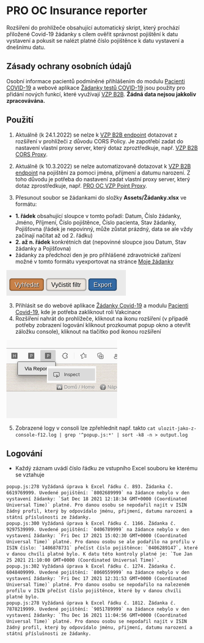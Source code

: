 # PRO OC Insurance reporter

Rozšíření do prohlížeče obsahující automatický skript, který prochází přiložené Covid-19 žádanky s cílem ověřit správnost pojištění k datu vystavení a pokusit se nalézt platné číslo pojištěnce k datu vystavení a dnešnímu datu.

## Zásady ochrany osobních údajů

Osobní informace pacientů podmíněné přihlášením do modulu [Pacienti COVID-19](https://ereg.ksrzis.cz/Registr/CUDZadanky/VyhledaniPacienta) a webové aplikace [Žádanky testů COVID-19](https://eregpublicsecure.ksrzis.cz/Registr/CUD/Overeni) jsou použity pro přidání nových funkcí, které využívají [VZP B2B](https://www.vzp.cz/e-vzp/b2b-komunikace). **Žádná data nejsou jakkoliv zpracovávána.**

## Použití

1. Aktuálně (k 24.1.2022) se nelze k [VZP B2B endpoint](https://prod.b2b.vzp.cz) dotazovat z rozšíření v prohlížeči z důvodu CORS Policy. Je zapotřebí zadat do nastavení vlastní proxy server, který dotaz zproztředkuje, např. [VZP B2B CORS Proxy](https://github.com/PRO-OC/pro-oc-vzp-b2b-cors-proxy).

2. Aktuálně (k 10.3.2022) se nelze automatizovaně dotazovat k [VZP B2B endpoint](https://prod.b2b.vzp.cz) na pojištění za pomoci jména, přijmení a datumu narození. Z toho důvodu je potřeba do nastavení zadat vlastní proxy server, který dotaz zprostředkuje, např. [PRO OC VZP Point Proxy](https://github.com/PRO-OC/pro-oc-vzp-point-proxy).

2. Přesunout soubor se žádankami do složky **Assets/Žádanky.xlsx** ve formátu:
- **1. řádek** obsahující sloupce v tomto pořadí: Datum, Číslo žádanky, Jméno, Příjmení, Číslo pojištěnce, Číslo pacienta, Stav žádanky, Pojišťovna (řádek je nepovinný, může zůstat prázdný, data se ale vždy začínají načítat až od 2. řádku)
- **2. až n. řádek** konkrétních dat (nepovinné sloupce jsou Datum, Stav žádanky a Pojišťovna) 
- žádanky za předchozí den je pro přihlášené zdravotnické zařízení možné v tomto formátu vyexportovat na stránce [Moje žádanky](https://ereg.ksrzis.cz/Registr/CUDZadanky/MojeZadanky)

![Preview](preview/export.png)

3. Přihlásit se do webové aplikace [Žádanky Covid-19](https://eregpublicsecure.ksrzis.cz/Registr/CUD/Overeni/Prihlaseni) a modulu [Pacienti Covid-19](https://eregotp.ksrzis.cz/), kde je potřeba zakliknout roli Vakcinace
4. Rozšíření nahrát do prohlížeče, kliknout na ikonu rozšíření (v případě potřeby zobrazení logování kliknout prozkoumat popup okno a otevřít záložku console),  kliknout na tlačítko pod ikonou rozšíření

![Preview](preview/tlacitko_spusteni.png)

5. Zobrazené logy v consoli lze zpřehlednit např. takto `cat ulozit-jako-z-console-f12.log | grep '^popup.js:*' | sort -k8 -n > output.log`

## Logování

- Každý záznam uvádí číslo řádku ze vstupního Excel souboru ke kterému se vztahuje

```
popup.js:278 Vyžádaná úprava k Excel řádku č. 893. Žádanka č. 6619769999. Uvedené pojištění: `8002689999` na žádance nebylo v den vystavení žádanky: `Sat Dec 18 2021 12:18:34 GMT+0000 (Coordinated Universal Time)` platné. Pro danou osobu se nepodařil najít v ISIN žádný profil, který by odpovídalo jménu, přijmení, datumu narození a státní příslušnosti ze žádanky.
popup.js:300 Vyžádaná úprava k Excel řádku č. 1166. Žádanka č. 9297539999. Uvedené pojištění: `0406789999` na žádance nebylo v den vystavení žádanky: `Fri Dec 17 2021 15:02:30 GMT+0000 (Coordinated Universal Time)` platné. Pro danou osobu se ale podařilo na profilu v ISIN číslo: `1486878731` přečíst číslo pojištěnce: `0406289147`, které v danou chvíli platné bylo. K datu této kontroly platné je: `Tue Jan 25 2021 21:10:00 GMT+0000 (Coordinated Universal Time)`.
popup.js:302 Vyžádaná úprava k Excel řádku č. 1274. Žádanka č. 6048409999. Uvedené pojištění: `8060559999` na žádance nebylo v den vystavení žádanky: `Fri Dec 17 2021 12:31:53 GMT+0000 (Coordinated Universal Time)` platné. Pro danou osobu se nepodařilo na nalezeném profilu v ISIN přečíst číslo pojištěnce, které by v danou chvíli platné bylo.
popup.js:278 Vyžádaná úprava k Excel řádku č. 1812. Žádanka č. 7878219999. Uvedené pojištění: `9051789999` na žádance nebylo v den vystavení žádanky: `Thu Dec 16 2021 11:04:56 GMT+0000 (Coordinated Universal Time)` platné. Pro danou osobu se nepodařil najít v ISIN žádný profil, který by odpovídalo jménu, přijmení, datumu narození a státní příslušnosti ze žádanky.
```
